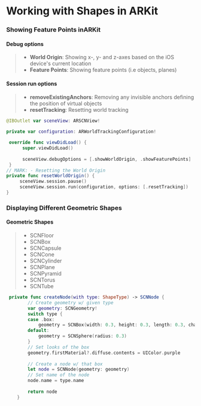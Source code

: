 # Working with Shapes in ARKit

### Showing Feature Points inARKit

#### Debug options 

> - **World Origin**: Showing x-, y- and z-axes based on the iOS device's current location 
> - **Feature Points**: Showing feature points (i.e objects, planes)  



#### Session run options 

> * **removeExistingAnchors**: Removing any invisible anchors defining the position of virtual objects 
> * **resetTracking**: Resetting world tracking 



```swift
@IBOutlet var sceneView: ARSCNView!
    
private var configuration: ARWorldTrackingConfiguration!

 override func viewDidLoad() {
      super.viewDidLoad()
   
      sceneView.debugOptions = [.showWorldOrigin, .showFeaturePoints]
 }
// MARK: - Resetting the World Origin
private func resetWorldOrigin() {
     sceneView.session.pause()
     sceneView.session.run(configuration, options: [.resetTracking])
}
```



### Displaying Different Geometric Shapes 

#### Geometric Shapes 

> * SCNFloor
> * SCNBox
> * SCNCapsule
> * SCNCone
> * SCNCylinder
> * SCNPlane
> * SCNPyramid
> * SCNTorus
> * SCNTube



```swift
 private func createNode(with type: ShapeType) -> SCNNode {
        // Create geometry w/ given type
        var geometry: SCNGeometry!
        switch type {
        case .box:
            geometry = SCNBox(width: 0.3, height: 0.3, length: 0.3, chamferRadius: 0)
        default:
            geometry = SCNSphere(radius: 0.3)
        }
        // Set looks of the box
        geometry.firstMaterial?.diffuse.contents = UIColor.purple
        
        // Create a node w/ that box
        let node = SCNNode(geometry: geometry)
        // Set name of the node
        node.name = type.name
        
        return node
    }
```


